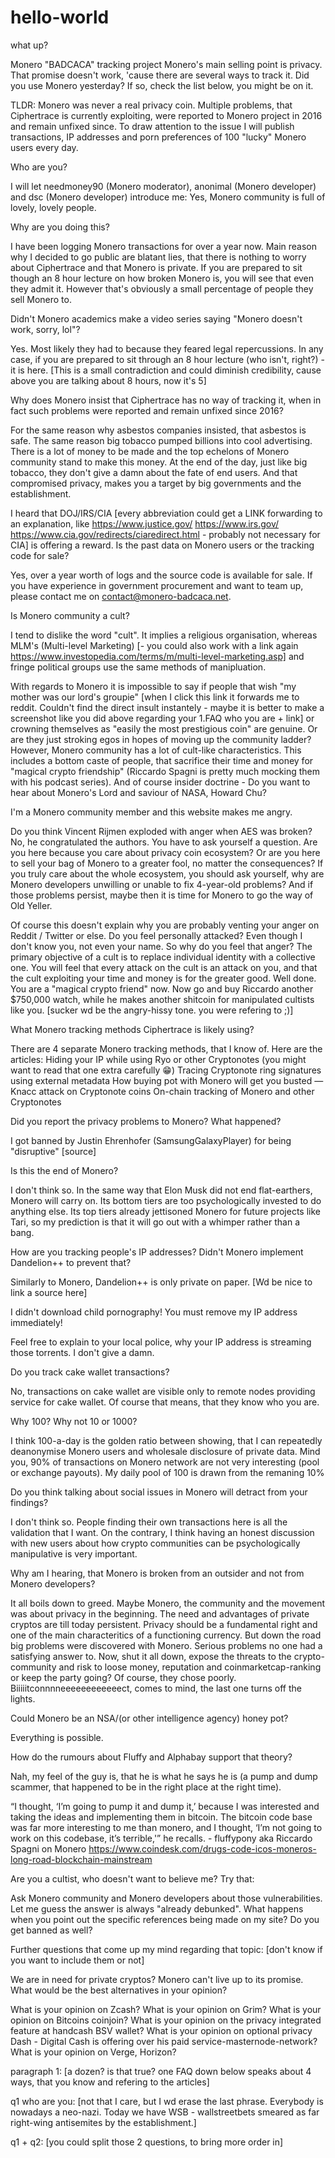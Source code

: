 # hello-world
what up?

Monero "BADCACA" tracking project
Monero's main selling point is privacy. That promise doesn't work, 'cause there are several ways to track it. 
Did you use Monero yesterday? If so, check the list below, you might be on it.

TLDR: Monero was never a real privacy coin. Multiple problems, that Ciphertrace is currently exploiting, were reported to Monero project in 2016 and remain unfixed since. To draw attention to the issue I will publish transactions, IP addresses and porn preferences of 100 "lucky" Monero users every day.


Who are you? 

I will let needmoney90 (Monero moderator), anonimal (Monero developer) and dsc (Monero developer) introduce me:
Yes, Monero community is full of lovely, lovely people. 


Why are you doing this? 

I have been logging Monero transactions for over a year now. Main reason why I decided to go public are blatant lies, that there is nothing to worry about Ciphertrace and that Monero is private. If you are prepared to sit though an 8 hour lecture on how broken Monero is, you will see that even they admit it. However that's obviously a small percentage of people they sell Monero to.


Didn't Monero academics make a video series saying "Monero doesn't work, sorry, lol"?

Yes. Most likely they had to because they feared legal repercussions. In any case, if you are prepared to sit through an 8 hour lecture (who isn't, right?) - it is here. [This is a small contradiction and could diminish credibility, cause above you are talking about 8 hours, now it's 5]


Why does Monero insist that Ciphertrace has no way of tracking it, when in fact such problems were reported and remain unfixed since 2016?

For the same reason why asbestos companies insisted, that asbestos is safe. The same reason big tobacco pumped billions into cool advertising. There is a lot of money to be made and the top echelons of Monero community stand to make this money. At the end of the day, just like big tobacco, they don't give a damn about the fate of end users. And that compromised privacy, makes you a target by big governments and the establishment. 


I heard that DOJ/IRS/CIA [every abbreviation could get a LINK forwarding to an explanation, like https://www.justice.gov/ https://www.irs.gov/ https://www.cia.gov/redirects/ciaredirect.html - probably not necessary for CIA] is offering a reward. Is the past data on Monero users or the tracking code for sale?

Yes, over a year worth of logs and the source code is available for sale. If you have experience in government procurement and want to team up, please contact me on contact@monero-badcaca.net.


Is Monero community a cult?

I tend to dislike the word "cult". It implies a religious organisation, whereas MLM's (Multi-level Marketing) [- you could also work with a link again https://www.investopedia.com/terms/m/multi-level-marketing.asp] and fringe political groups use the same methods of manipluation.

With regards to Monero it is impossible to say if people that wish "my mother was our lord's groupie" [when I click this link it forwards me to reddit. Couldn't find the direct insult instantely - maybe it is better to make a screenshot like you did above regarding your 1.FAQ who you are + link] or crowning themselves as "easily the most prestigious coin" are genuine. Or are they just stroking egos in hopes of moving up the community ladder? However, Monero community has a lot of cult-like characteristics. This includes a bottom caste of people, that sacrifice their time and money for "magical crypto friendship" (Riccardo Spagni is pretty much mocking them with his podcast series). And of course insider doctrine - Do you want to hear about Monero's Lord and saviour of NASA, Howard Chu?


I'm a Monero community member and this website makes me angry.

Do you think Vincent Rijmen exploded with anger when AES was broken? No, he congratulated the authors. You have to ask yourself a question. Are you here because you care about privacy coin ecosystem? Or are you here to sell your bag of Monero to a greater fool, no matter the consequences? If you truly care about the whole ecosystem, you should ask yourself, why are Monero developers unwilling or unable to fix 4-year-old problems? And if those problems persist, maybe then it is time for Monero to go the way of Old Yeller.

Of course this doesn't explain why you are probably venting your anger on Reddit / Twitter or else. Do you feel personally attacked? Even though I don't know you, not even your name. So why do you feel that anger? The primary objective of a cult is to replace individual identity with a collective one. You will feel that every attack on the cult is an attack on you, and that the cult exploiting your time and money is for the greater good. Well done. You are a "magical crypto friend" now. Now go and buy Riccardo another $750,000 watch, while he makes another shitcoin for manipulated cultists like you. [sucker wd be the angry-hissy tone. you were refering to ;)]


What Monero tracking methods Ciphertrace is likely using?

There are 4 separate Monero tracking methods, that I know of. Here are the articles:
Hiding your IP while using Ryo or other Cryptonotes (you might want to read that one extra carefully 😁)
Tracing Cryptonote ring signatures using external metadata
How buying pot with Monero will get you busted — Knacc attack on Cryptonote coins
On-chain tracking of Monero and other Cryptonotes


Did you report the privacy problems to Monero? What happened?

I got banned by Justin Ehrenhofer (SamsungGalaxyPlayer) for being "disruptive" [source]


Is this the end of Monero?

I don't think so. In the same way that Elon Musk did not end flat-earthers, Monero will carry on. Its bottom tiers are too psychologically invested to do anything else. Its top tiers already jettisoned Monero for future projects like Tari, so my prediction is that it will go out with a whimper rather than a bang.


How are you tracking people's IP addresses? Didn't Monero implement Dandelion++ to prevent that?

Similarly to Monero, Dandelion++ is only private on paper. [Wd be nice to link a source here]


I didn't download child pornography! You must remove my IP address immediately!

Feel free to explain to your local police, why your IP address is streaming those torrents. I don't give a damn.


Do you track cake wallet transactions?

No, transactions on cake wallet are visible only to remote nodes providing service for cake wallet. Of course that means, that they know who you are.


Why 100? Why not 10 or 1000?

I think 100-a-day is the golden ratio between showing, that I can repeatedly deanonymise Monero users and wholesale disclosure of private data. Mind you, 90% of transactions on Monero network are not very interesting (pool or exchange payouts). My daily pool of 100 is drawn from the remaning 10%


Do you think talking about social issues in Monero will detract from your findings?

I don't think so. People finding their own transactions here is all the validation that I want. On the contrary, I think having an honest discussion with new users about how crypto communities can be psychologically manipulative is very important.


Why am I hearing, that Monero is broken from an outsider and not from Monero developers?

It all boils down to greed. Maybe Monero, the community and the movement was about privacy in the beginning. The need and advantages of private cryptos are till today persistent. Privacy should be a fundamental right and one of the main characteritics of a functioning currency. 
But down the road big problems were discovered with Monero. Serious problems no one had a satisfying answer to. Now, shut it all down, expose the threats to the crypto-community and risk to loose money, reputation and coinmarketcap-ranking or keep the party going? Of course, they chose poorly. Biiiiitconnnneeeeeeeeeeeect, comes to mind, the last one turns off the lights. 


Could Monero be an NSA/(or other intelligence agency) honey pot? 

Everything is possible. 


How do the rumours about Fluffy and Alphabay support that theory? 

Nah, my feel of the guy is, that he is what he says he is (a pump and dump scammer, that happened to be in the right place at the right time).

“I thought, ‘I’m going to pump it and dump it,’ because I was interested and taking the ideas and implementing them in bitcoin. The bitcoin code base was far more interesting to me than monero, and I thought, ‘I’m not going to work on this codebase, it’s terrible,'” he recalls. - fluffypony aka Riccardo Spagni on Monero
https://www.coindesk.com/drugs-code-icos-moneros-long-road-blockchain-mainstream


Are you a cultist, who doesn't want to believe me? Try that:

Ask Monero community and Monero developers about those vulnerabilities. Let me guess the answer is always "already debunked".
What happens when you point out the specific references being made on my site? Do you get banned as well?

Further questions that come up my mind regarding that topic: [don't know if you want to include them or not]

We are in need for private cryptos? Monero can't live up to its promise. What would be the best alternatives in your opinion?

What is your opinion on Zcash?
What is your opinion on Grim?
What is your opinion on Bitcoins coinjoin?
What is your opinion on the privacy integrated feature at handcash BSV wallet?
What is your opinion on optional privacy Dash - Digital Cash is offering over his paid service-masternode-network?
What is your opinion on Verge, Horizon?



paragraph 1: [a dozen? is that true? one FAQ down below speaks about 4 ways, that you know and refering to the articles]

q1 who are you: [not that I care, but I wd erase the last phrase. Everybody is nowadays a neo-nazi. Today we have WSB - wallstreetbets smeared as far right-wing antisemites by the establishment.]

q1 + q2: [you could split those 2 questions, to bring more order in]
